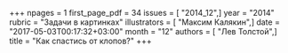 +++
npages = 1
first_page_pdf = 34
issues = [ "2014_12",]
year = "2014"
rubric = "Задачи в картинках"
illustrators = [ "Максим Калякин",]
date = "2017-05-03T00:17:32+03:00"
month = "12"
authors = [ "Лев Толстой",]
title = "Как спастись от клопов?"
+++
